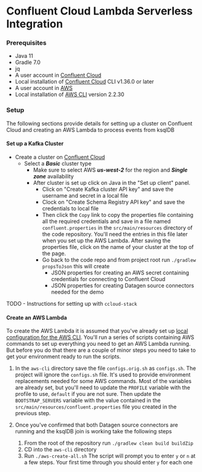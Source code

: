 # Confluent Cloud Lambda Serverless Integration

### Prerequisites
* Java 11
* Gradle 7.0
* jq
* A user account in [Confluent Cloud](https://www.confluent.io/confluent-cloud/tryfree/)
* Local installation of [Confluent Cloud](https://docs.confluent.io/ccloud-cli/current/install.html) CLI v1.36.0 or later
* A user account in [AWS](https://aws.amazon.com/)
* Local installation of [AWS CLI](https://aws.amazon.com/cli/) version 2.2.30


### Setup

The following sections provide details for setting up a cluster on Confluent Cloud and creating an AWS Lambda to process events from ksqlDB

#### Set up a Kafka Cluster

* Create a cluster on [Confluent Cloud](https://www.confluent.io/confluent-cloud/tryfree/)
  * Select a _**Basic**_ cluster type
    * Make sure to select AWS  _**us-west-2**_ for the region and _**Single zone**_ availability
    * After cluster is set up click on Java in the "Set up client" panel.
      * Click on "Create Kafka cluster API key" and save the username and secret in a local file
      * Clock on "Create Schema Registry API key" and save the credentials to local file
      * Then click the `Copy` link to copy the properties file containing all the required credentials and save in a file named `confluent.properties` in the `src/main/resources` directory of the code repository.  You'll need the entries in this file later when you set up the AWS Lambda.  After saving the properties file, click on the name of your cluster at the top of the page.
      * Go back to the code repo and from project root run `./gradlew propsToJson` this will create
        * JSON properties for creating an AWS secret containing credentials for connecting to Confluent Cloud
        * JSON properties for creating Datagen source connectors needed for the demo
        
TODO - Instructions for setting up with `ccloud-stack`

#### Create an AWS Lambda

To create the AWS Lambda it is assumed that you've already set up [local configuration for the AWS CLI](https://docs.aws.amazon.com/cli/latest/userguide/cli-configure-quickstart.html). 
You'll run a series of scripts containing AWS commands to set up everything you need to get an AWS Lambda running. But before you do that there are a couple of minor steps you need
to take to get your environment ready to run the scripts.

1. In the `aws-cli` directory save the file `configs.orig.sh` as `configs.sh`.  The project will ignore the `configs.sh` file.  It's used to provide environment 
replacements needed for some AWS commands. Most of the variables are already set, but you'll need to update the `PROFILE` variable with the profile to use, `default` if you are not sure.
Then update the `BOOTSTRAP_SERVERS` variable with the value contained in the `src/main/resources/confluent.properties` file you created in the previous step.

2. Once you've confirmed that both Datagen source connectors are running and the ksqlDB join is working take the following steps
   1. From the root of the repository run `./gradlew clean build buildZip` 
   2. CD into the `aws-cli` directory
   3. Run `./aws-create-all.sh` The script will prompt you to enter `y` or `n` at a few steps.  Your first time through you should enter `y` for each one

     
    
